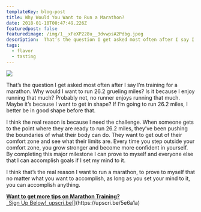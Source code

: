 ```yaml
---
templateKey: blog-post
title: Why Would You Want to Run a Marathon?
date: 2018-01-10T00:47:49.226Z
featuredpost: false
featuredimage: /img/1__xFeXP228u__3dvwpsA2Pdbg.jpeg
description:  That’s the question I get asked most often after I say I’m training for a marathon.
tags:
  - flavor
  - tasting
---
```


![](img/1__xFeXP228u__3dvwpsA2Pdbg.jpeg)

That’s the question I get asked most often after I say I’m training for a marathon. Why would I want to run 26.2 grueling miles? Is it because I enjoy running that much? Probably not, no runner enjoys running that much. Maybe it’s because I want to get in shape? If I’m going to run 26.2 miles, I better be in good shape before that.

I think the real reason is because I need the challenge. When someone gets to the point where they are ready to run 26.2 miles, they’ve been pushing the boundaries of what their body can do. They want to get out of their comfort zone and see what their limits are. Every time you step outside your comfort zone, you grow stronger and become more confident in yourself. By completing this major milestone I can prove to myself and everyone else that I can accomplish goals if I set my mind to it.

I think that’s the real reason I want to run a marathon, to prove to myself that no matter what you want to accomplish, as long as you set your mind to it, you can accomplish anything.

[**Want to get more tips on Marathon Training?**  
_Sign Up Below!_upscri.be](https://upscri.be/5e6a1a "https://upscri.be/5e6a1a")[](https://upscri.be/5e6a1a)